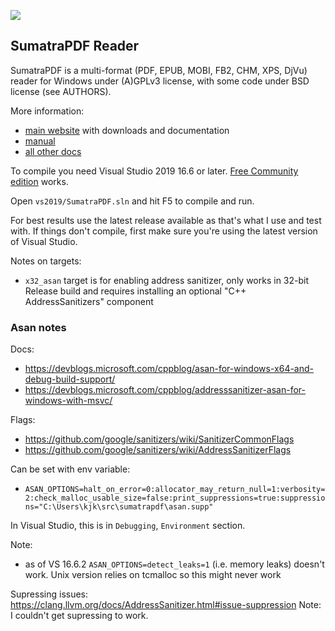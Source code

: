 ![](https://github.com/sumatrapdfreader/sumatrapdf/workflows/Build/badge.svg)

## SumatraPDF Reader

SumatraPDF is a multi-format (PDF, EPUB, MOBI, FB2, CHM, XPS, DjVu) reader
for Windows under (A)GPLv3 license, with some code under BSD license (see
AUTHORS).

More information:
* [main website](http://www.sumatrapdfreader.org) with downloads and documentation
* [manual](https://www.sumatrapdfreader.org/manual.html)
* [all other docs](https://www.sumatrapdfreader.org/docs/SumatraPDF-documentation-fed36a5624d443fe9f7be0e410ecd715.html)

To compile you need Visual Studio 2019 16.6 or later. [Free Community edition](https://www.visualstudio.com/vs/community/) works.

Open `vs2019/SumatraPDF.sln` and hit F5 to compile and run.

For best results use the latest release available as that's what I use and test with.
If things don't compile, first make sure you're using the latest version of Visual Studio.

Notes on targets:
* `x32_asan` target is for enabling address sanitizer, only works in 32-bit Release build and requires installing an optional "C++ AddressSanitizers" component

### Asan notes

Docs:
* https://devblogs.microsoft.com/cppblog/asan-for-windows-x64-and-debug-build-support/
* https://devblogs.microsoft.com/cppblog/addresssanitizer-asan-for-windows-with-msvc/


Flags:
* https://github.com/google/sanitizers/wiki/SanitizerCommonFlags
* https://github.com/google/sanitizers/wiki/AddressSanitizerFlags

Can be set with env variable:
* `ASAN_OPTIONS=halt_on_error=0:allocator_may_return_null=1:verbosity=2:check_malloc_usable_size=false:print_suppressions=true:suppressions="C:\Users\kjk\src\sumatrapdf\asan.supp"`

In Visual Studio, this is in  `Debugging`, `Environment` section.

Note:
* as of VS 16.6.2 `ASAN_OPTIONS=detect_leaks=1` (i.e. memory leaks) doesn't work.
  Unix version relies on tcmalloc so this might never work

Supressing issues: https://clang.llvm.org/docs/AddressSanitizer.html#issue-suppression
Note: I couldn't get supressing to work.